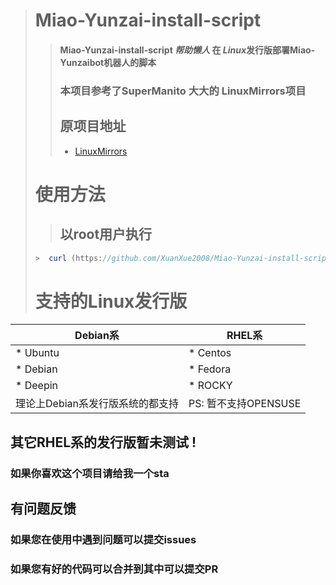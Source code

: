 > # Miao-Yunzai-install-script
>> #### Miao-Yunzai-install-script ***帮助懒人*** 在 *Linux*发行版部署Miao-Yunzaibot机器人的脚本
>> ### 本项目参考了SuperManito 大大的 LinuxMirrors项目
>> ## 原项目地址
>>* [LinuxMirrors](https://github.com/SuperManito/LinuxMirrors)   
> # 使用方法
>> ## 以root用户执行
> ```javascript
>>  curl (https://github.com/XuanXue2008/Miao-Yunzai-install-script/releases/download/pre1.0/test-d.sh)
> ```
> # 支持的Linux发行版
|  Debian系   | RHEL系  |
|  ----  | ----  |
| * Ubuntu  | * Centos |
| * Debian  | * Fedora |
| * Deepin  | * ROCKY |
| 理论上Debian系发行版系统的都支持  | PS: 暂不支持OPENSUSE |
## 其它RHEL系的发行版暂未测试 !
### 如果你喜欢这个项目请给我一个sta
## 有问题反馈
 ### 如果您在使用中遇到问题可以提交issues
 ### 如果您有好的代码可以合并到其中可以提交PR
